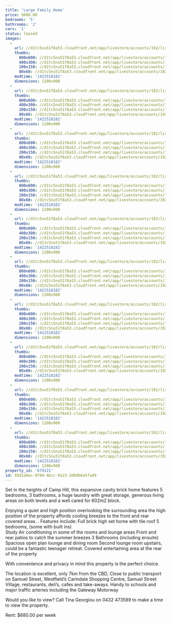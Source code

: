 ```yaml
---
title: 'Large Family Home'
price: $680.00
bedrooms: '5'
bathrooms: '2'
cars: '1'
status: leased
images:
  -
    url: //d1tc5nu51f8a53.cloudfront.net/app/livestore/accounts/192/listings/319616/images/Front_3339650687_20150129055458.jpg
    thumbs:
      800x600: //d1tc5nu51f8a53.cloudfront.net/app/livestore/accounts/192/listings/319616/images/Front_3339650687_20150129055458_800x600.jpg
      400x300: //d1tc5nu51f8a53.cloudfront.net/app/livestore/accounts/192/listings/319616/images/Front_3339650687_20150129055458_400x300.jpg
      200x150: //d1tc5nu51f8a53.cloudfront.net/app/livestore/accounts/192/listings/319616/images/Front_3339650687_20150129055458_200x150.jpg
      80x60: //d1tc5nu51f8a53.cloudfront.net/app/livestore/accounts/192/listings/319616/images/Front_3339650687_20150129055458_80x60.jpg
    modtime: '1422518182'
    dimensions: 1200x900
  -
    url: //d1tc5nu51f8a53.cloudfront.net/app/livestore/accounts/192/listings/319616/images/Kitchen-1-_5686275172_20150129055503.jpg
    thumbs:
      800x600: //d1tc5nu51f8a53.cloudfront.net/app/livestore/accounts/192/listings/319616/images/Kitchen-1-_5686275172_20150129055503_800x600.jpg
      400x300: //d1tc5nu51f8a53.cloudfront.net/app/livestore/accounts/192/listings/319616/images/Kitchen-1-_5686275172_20150129055503_400x300.jpg
      200x150: //d1tc5nu51f8a53.cloudfront.net/app/livestore/accounts/192/listings/319616/images/Kitchen-1-_5686275172_20150129055503_200x150.jpg
      80x60: //d1tc5nu51f8a53.cloudfront.net/app/livestore/accounts/192/listings/319616/images/Kitchen-1-_5686275172_20150129055503_80x60.jpg
    modtime: '1422518182'
    dimensions: 1200x900
  -
    url: //d1tc5nu51f8a53.cloudfront.net/app/livestore/accounts/192/listings/319616/images/Living-Downstairs_4041143404_20150129055507.jpg
    thumbs:
      800x600: //d1tc5nu51f8a53.cloudfront.net/app/livestore/accounts/192/listings/319616/images/Living-Downstairs_4041143404_20150129055507_800x600.jpg
      400x300: //d1tc5nu51f8a53.cloudfront.net/app/livestore/accounts/192/listings/319616/images/Living-Downstairs_4041143404_20150129055507_400x300.jpg
      200x150: //d1tc5nu51f8a53.cloudfront.net/app/livestore/accounts/192/listings/319616/images/Living-Downstairs_4041143404_20150129055507_200x150.jpg
      80x60: //d1tc5nu51f8a53.cloudfront.net/app/livestore/accounts/192/listings/319616/images/Living-Downstairs_4041143404_20150129055507_80x60.jpg
    modtime: '1422518182'
    dimensions: 1200x900
  -
    url: //d1tc5nu51f8a53.cloudfront.net/app/livestore/accounts/192/listings/319616/images/Living-Downstairs-2_4048437634_20150129055511.jpg
    thumbs:
      800x600: //d1tc5nu51f8a53.cloudfront.net/app/livestore/accounts/192/listings/319616/images/Living-Downstairs-2_4048437634_20150129055511_800x600.jpg
      400x300: //d1tc5nu51f8a53.cloudfront.net/app/livestore/accounts/192/listings/319616/images/Living-Downstairs-2_4048437634_20150129055511_400x300.jpg
      200x150: //d1tc5nu51f8a53.cloudfront.net/app/livestore/accounts/192/listings/319616/images/Living-Downstairs-2_4048437634_20150129055511_200x150.jpg
      80x60: //d1tc5nu51f8a53.cloudfront.net/app/livestore/accounts/192/listings/319616/images/Living-Downstairs-2_4048437634_20150129055511_80x60.jpg
    modtime: '1422518182'
    dimensions: 1200x900
  -
    url: //d1tc5nu51f8a53.cloudfront.net/app/livestore/accounts/192/listings/319616/images/Bedroom2-1-_7965412126_20150129055514.jpg
    thumbs:
      800x600: //d1tc5nu51f8a53.cloudfront.net/app/livestore/accounts/192/listings/319616/images/Bedroom2-1-_7965412126_20150129055514_800x600.jpg
      400x300: //d1tc5nu51f8a53.cloudfront.net/app/livestore/accounts/192/listings/319616/images/Bedroom2-1-_7965412126_20150129055514_400x300.jpg
      200x150: //d1tc5nu51f8a53.cloudfront.net/app/livestore/accounts/192/listings/319616/images/Bedroom2-1-_7965412126_20150129055514_200x150.jpg
      80x60: //d1tc5nu51f8a53.cloudfront.net/app/livestore/accounts/192/listings/319616/images/Bedroom2-1-_7965412126_20150129055514_80x60.jpg
    modtime: '1422518182'
    dimensions: 1200x900
  -
    url: //d1tc5nu51f8a53.cloudfront.net/app/livestore/accounts/192/listings/319616/images/Bedroom3_8437799323_20150129055517.jpg
    thumbs:
      800x600: //d1tc5nu51f8a53.cloudfront.net/app/livestore/accounts/192/listings/319616/images/Bedroom3_8437799323_20150129055517_800x600.jpg
      400x300: //d1tc5nu51f8a53.cloudfront.net/app/livestore/accounts/192/listings/319616/images/Bedroom3_8437799323_20150129055517_400x300.jpg
      200x150: //d1tc5nu51f8a53.cloudfront.net/app/livestore/accounts/192/listings/319616/images/Bedroom3_8437799323_20150129055517_200x150.jpg
      80x60: //d1tc5nu51f8a53.cloudfront.net/app/livestore/accounts/192/listings/319616/images/Bedroom3_8437799323_20150129055517_80x60.jpg
    modtime: '1422518182'
    dimensions: 1200x900
  -
    url: //d1tc5nu51f8a53.cloudfront.net/app/livestore/accounts/192/listings/319616/images/Bathroom_8975879848_20150129055521.jpg
    thumbs:
      800x600: //d1tc5nu51f8a53.cloudfront.net/app/livestore/accounts/192/listings/319616/images/Bathroom_8975879848_20150129055521_800x600.jpg
      400x300: //d1tc5nu51f8a53.cloudfront.net/app/livestore/accounts/192/listings/319616/images/Bathroom_8975879848_20150129055521_400x300.jpg
      200x150: //d1tc5nu51f8a53.cloudfront.net/app/livestore/accounts/192/listings/319616/images/Bathroom_8975879848_20150129055521_200x150.jpg
      80x60: //d1tc5nu51f8a53.cloudfront.net/app/livestore/accounts/192/listings/319616/images/Bathroom_8975879848_20150129055521_80x60.jpg
    modtime: '1422518182'
    dimensions: 1200x900
  -
    url: //d1tc5nu51f8a53.cloudfront.net/app/livestore/accounts/192/listings/319616/images/Patio_9325549985_20150129055526.jpg
    thumbs:
      800x600: //d1tc5nu51f8a53.cloudfront.net/app/livestore/accounts/192/listings/319616/images/Patio_9325549985_20150129055526_800x600.jpg
      400x300: //d1tc5nu51f8a53.cloudfront.net/app/livestore/accounts/192/listings/319616/images/Patio_9325549985_20150129055526_400x300.jpg
      200x150: //d1tc5nu51f8a53.cloudfront.net/app/livestore/accounts/192/listings/319616/images/Patio_9325549985_20150129055526_200x150.jpg
      80x60: //d1tc5nu51f8a53.cloudfront.net/app/livestore/accounts/192/listings/319616/images/Patio_9325549985_20150129055526_80x60.jpg
    modtime: '1422518182'
    dimensions: 1200x900
  -
    url: //d1tc5nu51f8a53.cloudfront.net/app/livestore/accounts/192/listings/319616/images/Garage_5818910026_20150129055548.jpg
    thumbs:
      800x600: //d1tc5nu51f8a53.cloudfront.net/app/livestore/accounts/192/listings/319616/images/Garage_5818910026_20150129055548_800x600.jpg
      400x300: //d1tc5nu51f8a53.cloudfront.net/app/livestore/accounts/192/listings/319616/images/Garage_5818910026_20150129055548_400x300.jpg
      200x150: //d1tc5nu51f8a53.cloudfront.net/app/livestore/accounts/192/listings/319616/images/Garage_5818910026_20150129055548_200x150.jpg
      80x60: //d1tc5nu51f8a53.cloudfront.net/app/livestore/accounts/192/listings/319616/images/Garage_5818910026_20150129055548_80x60.jpg
    modtime: '1422518182'
    dimensions: 1200x900
  -
    url: //d1tc5nu51f8a53.cloudfront.net/app/livestore/accounts/192/listings/319616/images/View-1-_7414063434_20150129055557.jpg
    thumbs:
      800x600: //d1tc5nu51f8a53.cloudfront.net/app/livestore/accounts/192/listings/319616/images/View-1-_7414063434_20150129055557_800x600.jpg
      400x300: //d1tc5nu51f8a53.cloudfront.net/app/livestore/accounts/192/listings/319616/images/View-1-_7414063434_20150129055557_400x300.jpg
      200x150: //d1tc5nu51f8a53.cloudfront.net/app/livestore/accounts/192/listings/319616/images/View-1-_7414063434_20150129055557_200x150.jpg
      80x60: //d1tc5nu51f8a53.cloudfront.net/app/livestore/accounts/192/listings/319616/images/View-1-_7414063434_20150129055557_80x60.jpg
    modtime: '1422518182'
    dimensions: 1200x900
property_id: '679121'
id: 93d1a0ac-9f04-4bcc-9a23-3d0d66a5fad9
---
```

Set in the heights of Camp Hill, this expansive cavity brick home features 5 bedrooms, 3 bathrooms, a huge laundry with great storage, generous living areas on both levels and a well cared for 602m2 block. 

Enjoying a quiet and high position overlooking the surrounding area the high position of the property affords cooling breezes to the front and rear covered areas.
.
Features Include:
Full brick high set home with tile roof
5 bedrooms, (some with built ins)  
Study
Air conditioning in some of the rooms and lounge areas
Front and rear patios to catch the summer breezes
3 Bathrooms (including ensuite)
Spacious open plan lounge and dining room
Second lounge room upstairs, could be a fantastic teenager retreat. 
Covered entertaining area at the rear of the property 

With convenience and privacy in mind this property is the perfect choice.  

The location is excellent, only 7km from the CBD,  Close to public transport on Samuel Street, Westfield’s Carindale Shopping Centre, Samuel Street Village, restaurants, deli’s, cafes and take-aways. Handy to schools and major traffic arteries including the Gateway Motorway

Would you like to view? Call Tina Georgiou on 0432 473589 to make a time to view the property. 

Rent: $680.00 per week